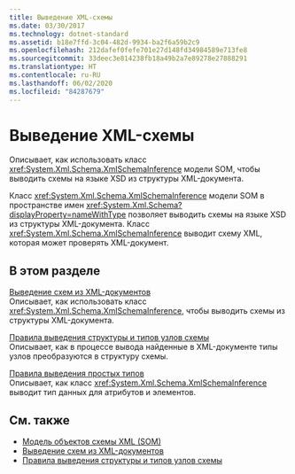 ```yaml
---
title: Выведение XML-схемы
ms.date: 03/30/2017
ms.technology: dotnet-standard
ms.assetid: b18e7ffd-3c04-482d-9934-ba2f6a59b2c9
ms.openlocfilehash: 212dafef0fefe701e27d148fd34984589e713fe8
ms.sourcegitcommit: 33deec3e814238fb18a49b2a7e89278e27888291
ms.translationtype: HT
ms.contentlocale: ru-RU
ms.lasthandoff: 06/02/2020
ms.locfileid: "84287679"
---
```

# <a name="inferring-an-xml-schema"></a>Выведение XML-схемы
Описывает, как использовать класс <xref:System.Xml.Schema.XmlSchemaInference> модели SOM, чтобы выводить схемы на языке XSD из структуры XML-документа.  
  
 Класс <xref:System.Xml.Schema.XmlSchemaInference> модели SOM в пространстве имен <xref:System.Xml.Schema?displayProperty=nameWithType> позволяет выводить схемы на языке XSD из структуры XML-документа. Класс <xref:System.Xml.Schema.XmlSchemaInference> выводит схему XML, которая может проверять XML-документ.  
  
## <a name="in-this-section"></a>В этом разделе  
 [Выведение схем из XML-документов](inferring-schemas-from-xml-documents.md)  
 Описывает, как использовать класс <xref:System.Xml.Schema.XmlSchemaInference>, чтобы выводить схемы из структуры XML-документа.  
  
 [Правила выведения структуры и типов узлов схемы](rules-for-inferring-schema-node-types-and-structure.md)  
 Описывает, как в процессе вывода найденные в XML-документе типы узлов преобразуются в структуру схемы.  
  
 [Правила выведения простых типов](rules-for-inferring-simple-types.md)  
 Описывает, как класс <xref:System.Xml.Schema.XmlSchemaInference> выводит тип данных для атрибутов и элементов.  
  
## <a name="see-also"></a>См. также

- [Модель объектов схемы XML (SOM)](xml-schema-object-model-som.md)
- [Выведение схем из XML-документов](inferring-schemas-from-xml-documents.md)
- [Правила выведения структуры и типов узлов схемы](rules-for-inferring-schema-node-types-and-structure.md)
